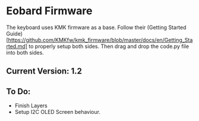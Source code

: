# Eobard Firmware
The keyboard uses KMK firmware as a base. Follow their (Getting Started Guide)[https://github.com/KMKfw/kmk_firmware/blob/master/docs/en/Getting_Started.md] to properly setup both sides. Then drag and drop the code.py file into both sides.

## Current Version: 1.2
## To Do:
* Finish Layers
* Setup I2C OLED Screen behaviour.
